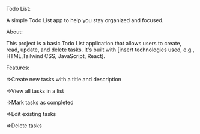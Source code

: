 Todo List:

A simple Todo List app to help you stay organized and focused.

About:

This project is a basic Todo List application that allows users to create, read, update, and delete tasks. It's built with [insert technologies used, e.g., HTML,Tailwind CSS, JavaScript, React].

Features:

=>Create new tasks with a title and description

=>View all tasks in a list

=>Mark tasks as completed

=>Edit existing tasks

=>Delete tasks

